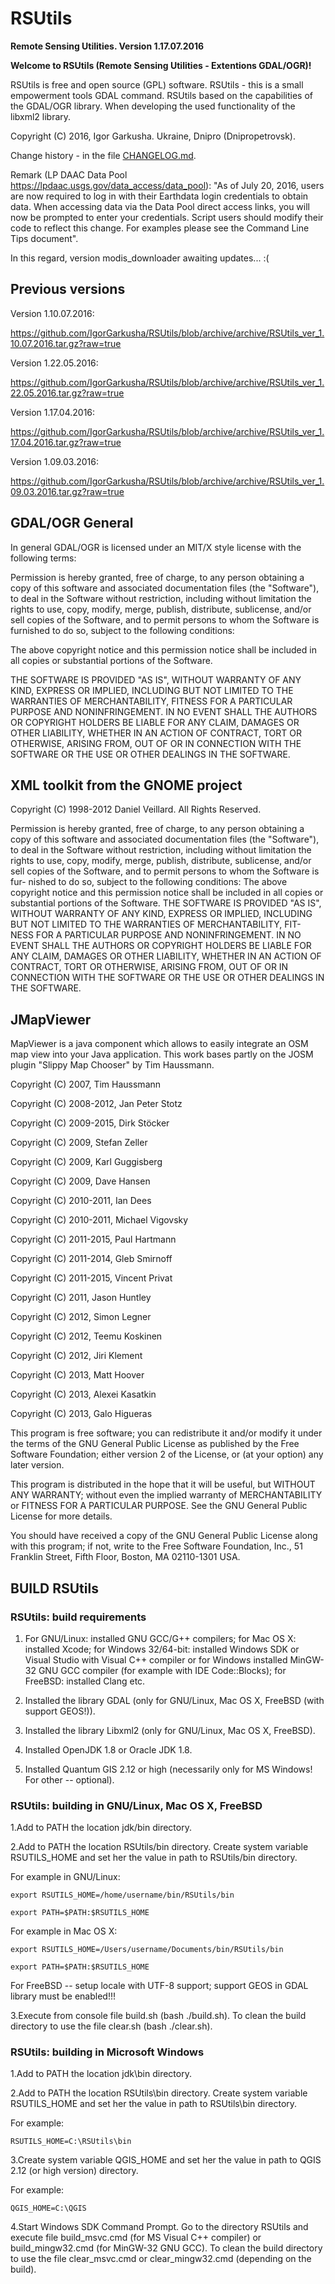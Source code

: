# RSUtils

**Remote Sensing Utilities. Version 1.17.07.2016**

**Welcome to RSUtils (Remote Sensing Utilities - Extentions GDAL/OGR)!**

RSUtils is free and open source (GPL) software.
RSUtils - this is a small empowerment tools GDAL command. RSUtils based on the capabilities of the GDAL/OGR library. When developing the used functionality of the libxml2 library.

Copyright (C) 2016, Igor Garkusha. Ukraine, Dnipro (Dnipropetrovsk).

Change history - in the file <a href="https://github.com/IgorGarkusha/RSUtils/blob/master/CHANGELOG.md">CHANGELOG.md</a>.

Remark (LP DAAC Data Pool <a href="https://lpdaac.usgs.gov/data_access/data_pool">https://lpdaac.usgs.gov/data_access/data_pool</a>):
"As of July 20, 2016, users are now required to log in with their Earthdata login credentials to obtain data. When accessing data via the Data Pool direct access links, you will now be prompted to enter your credentials. Script users should modify their code to reflect this change. For examples please see the Command Line Tips document".

In this regard, version modis_downloader awaiting updates... :(


## Previous versions

Version 1.10.07.2016:

https://github.com/IgorGarkusha/RSUtils/blob/archive/archive/RSUtils_ver_1.10.07.2016.tar.gz?raw=true

Version 1.22.05.2016:

https://github.com/IgorGarkusha/RSUtils/blob/archive/archive/RSUtils_ver_1.22.05.2016.tar.gz?raw=true

Version 1.17.04.2016:

https://github.com/IgorGarkusha/RSUtils/blob/archive/archive/RSUtils_ver_1.17.04.2016.tar.gz?raw=true

Version 1.09.03.2016:

https://github.com/IgorGarkusha/RSUtils/blob/archive/archive/RSUtils_ver_1.09.03.2016.tar.gz?raw=true

## GDAL/OGR General

In general GDAL/OGR is licensed under an MIT/X style license with the 
following terms:

Permission is hereby granted, free of charge, to any person obtaining a
copy of this software and associated documentation files (the "Software"),
to deal in the Software without restriction, including without limitation
the rights to use, copy, modify, merge, publish, distribute, sublicense,
and/or sell copies of the Software, and to permit persons to whom the
Software is furnished to do so, subject to the following conditions:

The above copyright notice and this permission notice shall be included
in all copies or substantial portions of the Software.

THE SOFTWARE IS PROVIDED "AS IS", WITHOUT WARRANTY OF ANY KIND, EXPRESS
OR IMPLIED, INCLUDING BUT NOT LIMITED TO THE WARRANTIES OF MERCHANTABILITY,
FITNESS FOR A PARTICULAR PURPOSE AND NONINFRINGEMENT. IN NO EVENT SHALL
THE AUTHORS OR COPYRIGHT HOLDERS BE LIABLE FOR ANY CLAIM, DAMAGES OR OTHER
LIABILITY, WHETHER IN AN ACTION OF CONTRACT, TORT OR OTHERWISE, ARISING
FROM, OUT OF OR IN CONNECTION WITH THE SOFTWARE OR THE USE OR OTHER
DEALINGS IN THE SOFTWARE.

## XML toolkit from the GNOME project

Copyright (C) 1998-2012 Daniel Veillard. All Rights Reserved.

Permission is hereby granted, free of charge, to any person obtaining a copy
of this software and associated documentation files (the "Software"), to deal
in the Software without restriction, including without limitation the rights
to use, copy, modify, merge, publish, distribute, sublicense, and/or sell
copies of the Software, and to permit persons to whom the Software is fur-
nished to do so, subject to the following conditions:
The above copyright notice and this permission notice shall be included in
all copies or substantial portions of the Software.
THE SOFTWARE IS PROVIDED "AS IS", WITHOUT WARRANTY OF ANY KIND, EXPRESS OR
IMPLIED, INCLUDING BUT NOT LIMITED TO THE WARRANTIES OF MERCHANTABILITY, FIT-
NESS FOR A PARTICULAR PURPOSE AND NONINFRINGEMENT. IN NO EVENT SHALL THE
AUTHORS OR COPYRIGHT HOLDERS BE LIABLE FOR ANY CLAIM, DAMAGES OR OTHER
LIABILITY, WHETHER IN AN ACTION OF CONTRACT, TORT OR OTHERWISE, ARISING FROM,
OUT OF OR IN CONNECTION WITH THE SOFTWARE OR THE USE OR OTHER DEALINGS IN
THE SOFTWARE.

## JMapViewer

MapViewer is a java component which allows to easily integrate an OSM map view into your Java application.
This work bases partly on the JOSM plugin "Slippy Map Chooser" by Tim Haussmann.

Copyright (C) 2007, Tim Haussmann

Copyright (C) 2008-2012, Jan Peter Stotz

Copyright (C) 2009-2015, Dirk Stöcker

Copyright (C) 2009, Stefan Zeller

Copyright (C) 2009, Karl Guggisberg

Copyright (C) 2009, Dave Hansen

Copyright (C) 2010-2011, Ian Dees

Copyright (C) 2010-2011, Michael Vigovsky

Copyright (C) 2011-2015, Paul Hartmann

Copyright (C) 2011-2014, Gleb Smirnoff

Copyright (C) 2011-2015, Vincent Privat

Copyright (C) 2011, Jason Huntley

Copyright (C) 2012, Simon Legner

Copyright (C) 2012, Teemu Koskinen

Copyright (C) 2012, Jiri Klement

Copyright (C) 2013, Matt Hoover

Copyright (C) 2013, Alexei Kasatkin

Copyright (C) 2013, Galo Higueras


This program is free software; you can redistribute it and/or modify 
it under the terms of the GNU General Public License as published by 
the Free Software Foundation; either version 2 of the License, or 
(at your option) any later version.

This program is distributed in the hope that it will be useful, 
but WITHOUT ANY WARRANTY; without even the implied warranty of 
MERCHANTABILITY or FITNESS FOR A PARTICULAR PURPOSE. See the 
GNU General Public License for more details.

You should have received a copy of the GNU General Public License along 
with this program; if not, write to the Free Software Foundation, Inc., 
51 Franklin Street, Fifth Floor, Boston, MA 02110-1301 USA.

## BUILD RSUtils

### RSUtils: build requirements

1. For GNU/Linux: installed GNU GCC/G++ compilers;
   for Mac OS X: installed Xcode;
   for Windows 32/64-bit: installed Windows SDK or Visual Studio with Visual C++ compiler
   or for Windows installed MinGW-32 GNU GCC compiler (for example with IDE Code::Blocks);
   for FreeBSD: installed Clang etc.

2. Installed the library GDAL (only for GNU/Linux, Mac OS X, FreeBSD (with support GEOS!)).

3. Installed the library Libxml2 (only for GNU/Linux, Mac OS X, FreeBSD).

4. Installed OpenJDK 1.8 or Oracle JDK 1.8.

5. Installed Quantum GIS 2.12 or high (necessarily only for MS Windows! For other -- optional).


### RSUtils: building in GNU/Linux, Mac OS X, FreeBSD

1.Add to PATH the location jdk/bin directory.

2.Add to PATH the location RSUtils/bin directory. Create system variable 
RSUTILS_HOME and set her the value in path to RSUtils/bin directory.

For example in GNU/Linux: 

	export RSUTILS_HOME=/home/username/bin/RSUtils/bin
	
	export PATH=$PATH:$RSUTILS_HOME
	
For example in Mac OS X:

	export RSUTILS_HOME=/Users/username/Documents/bin/RSUtils/bin
	
	export PATH=$PATH:$RSUTILS_HOME
	
For FreeBSD -- setup locale with UTF-8 support; support GEOS in GDAL library must be enabled!!!

3.Execute from console file build.sh (bash ./build.sh). To clean the build directory to use the file clear.sh (bash ./clear.sh).


### RSUtils: building in Microsoft Windows

1.Add to PATH the location jdk\bin directory.

2.Add to PATH the location RSUtils\bin directory. Create system variable 
RSUTILS_HOME and set her the value in path to RSUtils\bin directory.

For example: 

	RSUTILS_HOME=C:\RSUtils\bin
	
3.Create system variable QGIS_HOME and set her the value in path to QGIS 2.12 (or high version) directory.

For example: 

	QGIS_HOME=C:\QGIS
	
4.Start Windows SDK Command Prompt. Go to the directory RSUtils and execute file 
build_msvc.cmd (for MS Visual C++ compiler) or build_mingw32.cmd (for MinGW-32 GNU GCC).
To clean the build directory to use the file clear_msvc.cmd or clear_mingw32.cmd (depending on the build).
